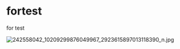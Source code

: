 fortest
=======

for test

![242558042_10209299876049967_2923615897013118390_n.jpg]({{site.baseurl}}/242558042_10209299876049967_2923615897013118390_n.jpg)

